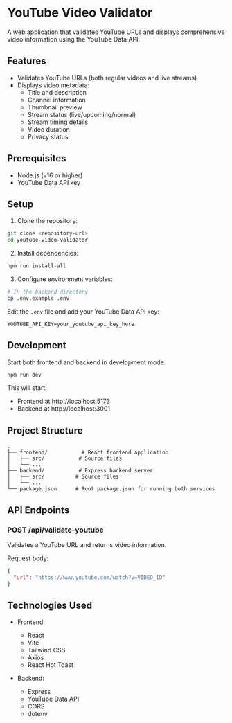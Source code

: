 # YouTube Video Validator

A web application that validates YouTube URLs and displays comprehensive video information using the YouTube Data API.

## Features

- Validates YouTube URLs (both regular videos and live streams)
- Displays video metadata:
  - Title and description
  - Channel information
  - Thumbnail preview
  - Stream status (live/upcoming/normal)
  - Stream timing details
  - Video duration
  - Privacy status

## Prerequisites

- Node.js (v16 or higher)
- YouTube Data API key

## Setup

1. Clone the repository:
```bash
git clone <repository-url>
cd youtube-video-validator
```

2. Install dependencies:
```bash
npm run install-all
```

3. Configure environment variables:
```bash
# In the backend directory
cp .env.example .env
```
Edit the `.env` file and add your YouTube Data API key:
```
YOUTUBE_API_KEY=your_youtube_api_key_here
```

## Development

Start both frontend and backend in development mode:

```bash
npm run dev
```

This will start:
- Frontend at http://localhost:5173
- Backend at http://localhost:3001

## Project Structure

```
.
├── frontend/           # React frontend application
│   ├── src/           # Source files
│   └── ...
├── backend/           # Express backend server
│   ├── src/          # Source files
│   └── ...
└── package.json      # Root package.json for running both services
```

## API Endpoints

### POST /api/validate-youtube
Validates a YouTube URL and returns video information.

Request body:
```json
{
  "url": "https://www.youtube.com/watch?v=VIDEO_ID"
}
```

## Technologies Used

- Frontend:
  - React
  - Vite
  - Tailwind CSS
  - Axios
  - React Hot Toast

- Backend:
  - Express
  - YouTube Data API
  - CORS
  - dotenv 